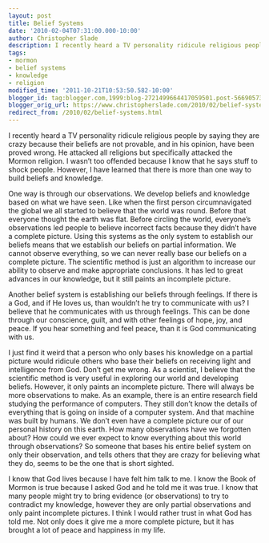 ```yaml
---
layout: post
title: Belief Systems
date: '2010-02-04T07:31:00.000-10:00'
author: Christopher Slade
description: I recently heard a TV personality ridicule religious people by saying they are crazy because their beliefs are not provable, and in his opinion, have been proved wrong.  He attacked all religions but specifically attacked the Mormon religion.  I wasn’t too offended because I know that he says stuff to shock people.  However, I have learned that there is more than one way to build beliefs and knowledge.
tags:
- mormon
- belief systems
- knowledge
- religion
modified_time: '2011-10-21T10:53:50.582-10:00'
blogger_id: tag:blogger.com,1999:blog-2721499664417059501.post-566905738586096598
blogger_orig_url: https://www.christopherslade.com/2010/02/belief-systems.html
redirect_from: /2010/02/belief-systems.html
---
```


I recently heard a TV personality ridicule religious people by saying they are crazy because their beliefs are not provable, and in his opinion, have been proved wrong.  He attacked all religions but specifically attacked the Mormon religion.  I wasn’t too offended because I know that he says stuff to shock people.  However, I have learned that there is more than one way to build beliefs and knowledge.

One way is through our observations.  We develop beliefs and knowledge based on what we have seen.  Like when the first person circumnavigated the global we all started to believe that the world was round. Before that everyone thought the earth was flat.  Before circling the world, everyone’s observations led people to believe incorrect facts because they didn’t have a complete picture.  Using this systems as the only system to establish our beliefs means that we establish our beliefs on partial information.  We cannot observe everything, so we can never really base our beliefs on a complete picture.  The scientific method is just an algorithm to increase our ability to observe and make appropriate conclusions.  It has led to great advances in our knowledge, but it still paints an incomplete picture.

Another belief system is establishing our beliefs through feelings.  If there is a God, and if He loves us, than wouldn’t he try to communicate with us? I believe that he communicates with us through feelings.  This can be done through our conscience, guilt, and with other feelings of hope, joy, and peace.  If you hear something and feel peace, than it is God communicating with us.

I just find it weird that a person who only bases his knowledge on a partial picture would ridicule others who base their beliefs on receiving light and intelligence from God.  Don’t get me wrong.  As a scientist, I believe that the scientific method is very useful in exploring our world and developing beliefs.  However, it only paints an incomplete picture.  There will always be more observations to make.  As an example, there is an entire research field studying the performance of computers.  They still don’t know the details of everything that is going on inside of a computer system.  And that machine was built by humans.  We don’t even have a complete picture our of our personal history on this earth.  How many observations have we forgotten about?  How could we ever expect to know everything about this world through observations?  So someone that bases his entire belief system on only their observation, and tells others that they are crazy for believing what they do, seems to be the one that is short sighted.

I know that God lives because I have felt him talk to me.  I know the Book of Mormon is true because I asked God and he told me it was true.  I know that many people might try to bring evidence (or observations) to try to contradict my knowledge, however they are only partial observations and only paint incomplete pictures.  I think I would rather trust in what God has told me.  Not only does it give me a more complete picture, but it has brought a lot of peace and happiness in my life.